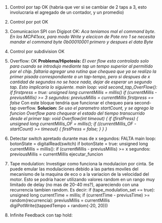 1. Control por tap	OK (habria que ver si se cambiar de 2 taps a 3, esto involucraria el agregado de un contador, y un promedio)
2. Control por pot	OK
3. Comunicacion SPI con Digipot OK:
	*Aca teniamos mal el command byte. En los MCP41xxx, para modo Write y elecicon de Pote nro 1
	se necesita mandar el command byte 0b00010001 primero y despues el data Byte*
4. Control por subdivision OK
5. Overflow: OK
	**Problema/Hipotesis:**
		*El over flow esta controlado solo para cuando se introdujo mediante tap un tempo superior al permitido por el chip. 
		faltaria agregar una rutina que chequea que ya se realizo la primer pisada correspondiente a un tap-tempo, pero si despues de x cantidad de segundos no se hace nada, dejar de esperar un segundo tap. Esto implicaria lo siguiente.
			main loop: 
				void second_tap_OverFlow():
					if firstpress = true:
						unsigned long currentMillis = millis()
						if (currentMillis - previusMillis) >= 3 segundos:
							previusMillis = currentMillis
							firstpress == false*
		Con este bloque tendria que funcionar el chequeo para second-tap overflow.
	**Solucion:**
		*Se uso el parametro startCount, y se agrego la funcion Overflow para chequear el estado del tiempo transcurrido desde el primer tap:
			void Overflow(int timeout)
			{
			  if (firstPress)
			  {
			    unsigned long currentMillis_OF = millis();
			    if ((currentMillis_OF - startCount) >= timeout)
			    {
			      firstPress = false;
			    }
			  }
			}*
6. Detectar switch apretado durante mas de x segundos: FALTA
	main loop:
		botonState = digitalRead(switch)
		if botonState = true:
			unsigned long currentMillis = millis():
			if (currentMillis - previusMillis) >= x segundos:
				previousMillis = currentMillis
				ejecutar_funcion

7. Tape modulation:
	Investigar como funciona la modulacion por cinta.
	Se puede emular las modulaciones debido a las partes moviles del mecanismo de la maquina de eco o a la variacion de la velocidad del motor. Esto se podria hacer utilizando valores random en un rango muy limitado de delay (no mas de 20-40 ms?), apareciendo con una recurrencia tambien random. Es decir:
	 	if (tape_modulation_set == true):
	 		unsigned long currentTime = millis;
	 		if (currentTime - previusTime) >= random(recurrencia):
	 			previusMillis = currentMillis
	 			digiPotWrite((tappedTempo + random(-20, 20))) 


8. Infinite Feedback con tap hold:
